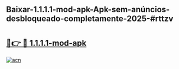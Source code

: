 ## Baixar-1.1.1.1-mod-apk-Apk-sem-anúncios-desbloqueado-completamente-2025-#rttzv

# <h2><a href="https://ainizakaria.my?title=1.1.1.1-mod-apk&ref=20M">🔗👉 🔴 1.1.1.1-mod-apk</a></h2>

[![acn](https://github.com/user-attachments/assets/0f9c940e-d8b0-45ae-aac7-cd30a18b3e1c)](https://ainizakaria.my?title=1.1.1.1-mod-apk&ref=20M)

